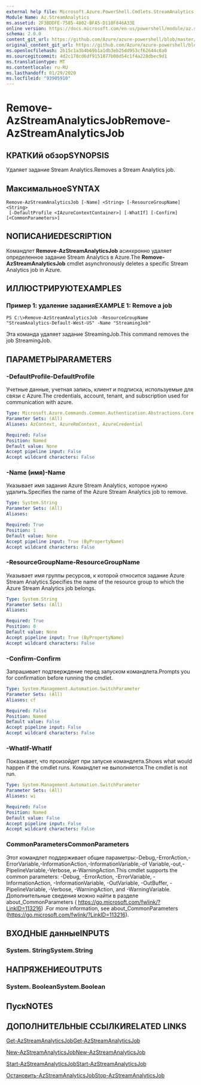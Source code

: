 ```yaml
---
external help file: Microsoft.Azure.PowerShell.Cmdlets.StreamAnalytics.dll-Help.xml
Module Name: Az.StreamAnalytics
ms.assetid: 2F3BDDFE-7585-4802-BFA5-D110F846A33E
online version: https://docs.microsoft.com/en-us/powershell/module/az.streamanalytics/remove-azstreamanalyticsjob
schema: 2.0.0
content_git_url: https://github.com/Azure/azure-powershell/blob/master/src/StreamAnalytics/StreamAnalytics/help/Remove-AzStreamAnalyticsJob.md
original_content_git_url: https://github.com/Azure/azure-powershell/blob/master/src/StreamAnalytics/StreamAnalytics/help/Remove-AzStreamAnalyticsJob.md
ms.openlocfilehash: 2b15c1a3b4b69b1a1db3eb25dd953cf62644c8a0
ms.sourcegitcommit: 4d2c178cd6df9151877b08d54c1f4a228dbec9d1
ms.translationtype: MT
ms.contentlocale: ru-RU
ms.lasthandoff: 01/29/2020
ms.locfileid: "93905910"
---
```

# <span data-ttu-id="6f4e4-101">Remove-AzStreamAnalyticsJob</span><span class="sxs-lookup"><span data-stu-id="6f4e4-101">Remove-AzStreamAnalyticsJob</span></span>

## <span data-ttu-id="6f4e4-102">КРАТКИй обзор</span><span class="sxs-lookup"><span data-stu-id="6f4e4-102">SYNOPSIS</span></span>
<span data-ttu-id="6f4e4-103">Удаляет задание Stream Analytics.</span><span class="sxs-lookup"><span data-stu-id="6f4e4-103">Removes a Stream Analytics job.</span></span>

## <span data-ttu-id="6f4e4-104">Максимальное</span><span class="sxs-lookup"><span data-stu-id="6f4e4-104">SYNTAX</span></span>

```
Remove-AzStreamAnalyticsJob [-Name] <String> [-ResourceGroupName] <String>
 [-DefaultProfile <IAzureContextContainer>] [-WhatIf] [-Confirm] [<CommonParameters>]
```

## <span data-ttu-id="6f4e4-105">NОПИСАНИЕ</span><span class="sxs-lookup"><span data-stu-id="6f4e4-105">DESCRIPTION</span></span>
<span data-ttu-id="6f4e4-106">Командлет **Remove-AzStreamAnalyticsJob** асинхронно удаляет определенное задание Stream Analytics в Azure.</span><span class="sxs-lookup"><span data-stu-id="6f4e4-106">The **Remove-AzStreamAnalyticsJob** cmdlet asynchronously deletes a specific Stream Analytics job in Azure.</span></span>

## <span data-ttu-id="6f4e4-107">ИЛЛЮСТРИРУЮТ</span><span class="sxs-lookup"><span data-stu-id="6f4e4-107">EXAMPLES</span></span>

### <span data-ttu-id="6f4e4-108">Пример 1: удаление задания</span><span class="sxs-lookup"><span data-stu-id="6f4e4-108">EXAMPLE 1: Remove a job</span></span>
```
PS C:\>Remove-AzStreamAnalyticsJob -ResourceGroupName "StreamAnalytics-Default-West-US" -Name "StreamingJob"
```

<span data-ttu-id="6f4e4-109">Эта команда удаляет задание StreamingJob.</span><span class="sxs-lookup"><span data-stu-id="6f4e4-109">This command removes the job StreamingJob.</span></span>

## <span data-ttu-id="6f4e4-110">ПАРАМЕТРЫ</span><span class="sxs-lookup"><span data-stu-id="6f4e4-110">PARAMETERS</span></span>

### <span data-ttu-id="6f4e4-111">-DefaultProfile</span><span class="sxs-lookup"><span data-stu-id="6f4e4-111">-DefaultProfile</span></span>
<span data-ttu-id="6f4e4-112">Учетные данные, учетная запись, клиент и подписка, используемые для связи с Azure.</span><span class="sxs-lookup"><span data-stu-id="6f4e4-112">The credentials, account, tenant, and subscription used for communication with azure.</span></span>

```yaml
Type: Microsoft.Azure.Commands.Common.Authentication.Abstractions.Core.IAzureContextContainer
Parameter Sets: (All)
Aliases: AzContext, AzureRmContext, AzureCredential

Required: False
Position: Named
Default value: None
Accept pipeline input: False
Accept wildcard characters: False
```

### <span data-ttu-id="6f4e4-113">-Name (имя)</span><span class="sxs-lookup"><span data-stu-id="6f4e4-113">-Name</span></span>
<span data-ttu-id="6f4e4-114">Указывает имя задания Azure Stream Analytics, которое нужно удалить.</span><span class="sxs-lookup"><span data-stu-id="6f4e4-114">Specifies the name of the Azure Stream Analytics job to remove.</span></span>

```yaml
Type: System.String
Parameter Sets: (All)
Aliases:

Required: True
Position: 1
Default value: None
Accept pipeline input: True (ByPropertyName)
Accept wildcard characters: False
```

### <span data-ttu-id="6f4e4-115">-ResourceGroupName</span><span class="sxs-lookup"><span data-stu-id="6f4e4-115">-ResourceGroupName</span></span>
<span data-ttu-id="6f4e4-116">Указывает имя группы ресурсов, к которой относится задание Azure Stream Analytics.</span><span class="sxs-lookup"><span data-stu-id="6f4e4-116">Specifies the name of the resource group to which the Azure Stream Analytics job belongs.</span></span>

```yaml
Type: System.String
Parameter Sets: (All)
Aliases:

Required: True
Position: 0
Default value: None
Accept pipeline input: True (ByPropertyName)
Accept wildcard characters: False
```

### <span data-ttu-id="6f4e4-117">-Confirm</span><span class="sxs-lookup"><span data-stu-id="6f4e4-117">-Confirm</span></span>
<span data-ttu-id="6f4e4-118">Запрашивает подтверждение перед запуском командлета.</span><span class="sxs-lookup"><span data-stu-id="6f4e4-118">Prompts you for confirmation before running the cmdlet.</span></span>

```yaml
Type: System.Management.Automation.SwitchParameter
Parameter Sets: (All)
Aliases: cf

Required: False
Position: Named
Default value: False
Accept pipeline input: False
Accept wildcard characters: False
```

### <span data-ttu-id="6f4e4-119">-WhatIf</span><span class="sxs-lookup"><span data-stu-id="6f4e4-119">-WhatIf</span></span>
<span data-ttu-id="6f4e4-120">Показывает, что произойдет при запуске командлета.</span><span class="sxs-lookup"><span data-stu-id="6f4e4-120">Shows what would happen if the cmdlet runs.</span></span>
<span data-ttu-id="6f4e4-121">Командлет не выполняется.</span><span class="sxs-lookup"><span data-stu-id="6f4e4-121">The cmdlet is not run.</span></span>

```yaml
Type: System.Management.Automation.SwitchParameter
Parameter Sets: (All)
Aliases: wi

Required: False
Position: Named
Default value: False
Accept pipeline input: False
Accept wildcard characters: False
```

### <span data-ttu-id="6f4e4-122">CommonParameters</span><span class="sxs-lookup"><span data-stu-id="6f4e4-122">CommonParameters</span></span>
<span data-ttu-id="6f4e4-123">Этот командлет поддерживает общие параметры:-Debug,-ErrorAction,-ErrorVariable,-InformationAction,-InformationVariable,-of Variable,-out,-PipelineVariable,-Verbose, и-WarningAction.</span><span class="sxs-lookup"><span data-stu-id="6f4e4-123">This cmdlet supports the common parameters: -Debug, -ErrorAction, -ErrorVariable, -InformationAction, -InformationVariable, -OutVariable, -OutBuffer, -PipelineVariable, -Verbose, -WarningAction, and -WarningVariable.</span></span> <span data-ttu-id="6f4e4-124">Дополнительные сведения можно найти в разделе about_CommonParameters ( https://go.microsoft.com/fwlink/?LinkID=113216) .</span><span class="sxs-lookup"><span data-stu-id="6f4e4-124">For more information, see about_CommonParameters (https://go.microsoft.com/fwlink/?LinkID=113216).</span></span>

## <span data-ttu-id="6f4e4-125">ВХОДНЫЕ данные</span><span class="sxs-lookup"><span data-stu-id="6f4e4-125">INPUTS</span></span>

### <span data-ttu-id="6f4e4-126">System. String</span><span class="sxs-lookup"><span data-stu-id="6f4e4-126">System.String</span></span>

## <span data-ttu-id="6f4e4-127">НАПРЯЖЕНИЕ</span><span class="sxs-lookup"><span data-stu-id="6f4e4-127">OUTPUTS</span></span>

### <span data-ttu-id="6f4e4-128">System. Boolean</span><span class="sxs-lookup"><span data-stu-id="6f4e4-128">System.Boolean</span></span>

## <span data-ttu-id="6f4e4-129">Пуск</span><span class="sxs-lookup"><span data-stu-id="6f4e4-129">NOTES</span></span>

## <span data-ttu-id="6f4e4-130">ДОПОЛНИТЕЛЬНЫЕ ССЫЛКИ</span><span class="sxs-lookup"><span data-stu-id="6f4e4-130">RELATED LINKS</span></span>

[<span data-ttu-id="6f4e4-131">Get-AzStreamAnalyticsJob</span><span class="sxs-lookup"><span data-stu-id="6f4e4-131">Get-AzStreamAnalyticsJob</span></span>](./Get-AzStreamAnalyticsJob.md)

[<span data-ttu-id="6f4e4-132">New-AzStreamAnalyticsJob</span><span class="sxs-lookup"><span data-stu-id="6f4e4-132">New-AzStreamAnalyticsJob</span></span>](./New-AzStreamAnalyticsJob.md)

[<span data-ttu-id="6f4e4-133">Start-AzStreamAnalyticsJob</span><span class="sxs-lookup"><span data-stu-id="6f4e4-133">Start-AzStreamAnalyticsJob</span></span>](./Start-AzStreamAnalyticsJob.md)

[<span data-ttu-id="6f4e4-134">Остановить-AzStreamAnalyticsJob</span><span class="sxs-lookup"><span data-stu-id="6f4e4-134">Stop-AzStreamAnalyticsJob</span></span>](./Stop-AzStreamAnalyticsJob.md)


